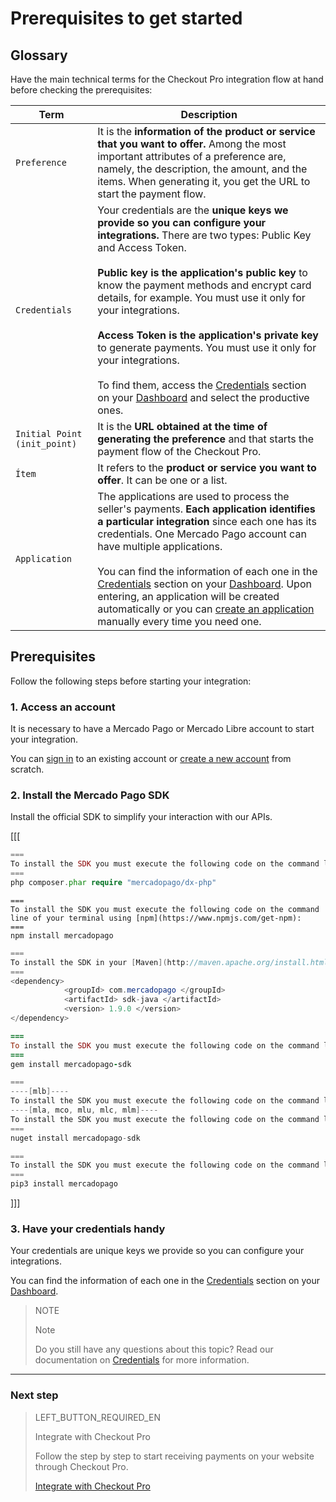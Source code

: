 # Prerequisites to get started

## Glossary

Have the main technical terms for the Checkout Pro integration flow at hand before checking the prerequisites:

| Term | Description |
| --- | --- |
| `Preference`| It is the **information of the product or service that you want to offer.** Among the most important attributes of a preference are, namely, the description, the amount, and the items. When generating it, you get the URL to start the payment flow. |
| `Credentials` | Your credentials are the **unique keys we provide so you can configure your integrations.** There are two types: Public Key and Access Token. <br/><br/> **Public key is the application's public key** to know the payment methods and encrypt card details, for example. You must use it only for your integrations.<br/><br/> **Access Token is the application's private key** to generate payments. You must use it only for your integrations.<br/><br/>To find them, access the [Credentials]([FAKER][CREDENTIALS][URL]) section on your [Dashboard](https://www.mercadopago[FAKER][URL][DOMAIN]/developers/en/guides/resources/devpanel) and select the productive ones. |
| `Initial Point (init_point)` | It is the **URL obtained at the time of generating the preference** and that starts the payment flow of the Checkout Pro. |
| `Ítem` | It refers to the **product or service you want to offer**. It can be one or a list. |
| `Application` | The applications are used to process the seller's payments. **Each application identifies a particular integration** since each one has its credentials. One Mercado Pago account can have multiple applications.<br/><br/>You can find the information of each one in the [Credentials]([FAKER][CREDENTIALS][URL]) section on your [Dashboard](https://www.mercadopago[FAKER][URL][DOMAIN]/developers/en/guides/resources/devpanel). Upon entering, an application will be created automatically or you can [create an application](https://applications.mercadopago.com) manually every time you need one. |

## Prerequisites

Follow the following steps before starting your integration:

### 1. Access an account

It is necessary to have a Mercado Pago or Mercado Libre account to start your integration.

You can [sign in](https://www.mercadolibre.com/jms/[FAKER][GLOBALIZE][SITE_ID]/lgz/login?platform_id=mp&go=https://www.mercadopago[FAKER][URL][DOMAIN]/developers/en/guides/online-payments/checkout-pro/previous-requirements) to an existing account or [create a new account](https://www.mercadopago[FAKER][URL][DOMAIN]) from scratch.

### 2. Install the Mercado Pago SDK
Install the official SDK to simplify your interaction with our APIs.

[[[
```php
===
To install the SDK you must execute the following code on the command line of your terminal using [Composer](https://getcomposer.org/download):
===
php composer.phar require "mercadopago/dx-php"
```
```node
===
To install the SDK you must execute the following code on the command line of your terminal using [npm](https://www.npmjs.com/get-npm):
===
npm install mercadopago
```
```java
===
To install the SDK in your [Maven](http://maven.apache.org/install.html) project you must add the following dependency in your <code>pom.xml</code> file and then run <code>maven install</code> on the command line of your terminal: 
===
<dependency>
            <groupId> com.mercadopago </groupId>
            <artifactId> sdk-java </artifactId>
            <version> 1.9.0 </version>
</dependency>
```
```ruby
===
To install the SDK you must execute the following code on the command line of your terminal using [gema](https://rubygems.org/gems/mercadopago-sdk): 
===
gem install mercadopago-sdk
```
```csharp
===
----[mlb]----
To install the SDK you must execute the following code on the command line of your terminal using [NuGet](https://docs.microsoft.com/pt-br/nuget/reference/nuget-exe-cli-reference):
----[mla, mco, mlu, mlc, mlm]----
To install the SDK you must execute the following code on the command line of your terminal using [NuGet](https://docs.microsoft.com/es-es/nuget/reference/nuget-exe-cli-reference): 
===
nuget install mercadopago-sdk
```
```python
===
To install the SDK you must execute the following code on the command line of your terminal using [pip](https://pypi.org/project/mercadopago/):
===
pip3 install mercadopago
```
]]]

### 3. Have your credentials handy

Your credentials are unique keys we provide so you can configure your integrations.

You can find the information of each one in the [Credentials]([FAKER][CREDENTIALS][URL]) section on your [Dashboard](https://www.mercadopago[FAKER][URL][DOMAIN]/developers/en/guides/resources/devpanel).

> NOTE
>
> Note
> 
> Do you still have any questions about this topic? Read our documentation on [Credentials](https://www.mercadopago[FAKER][URL][DOMAIN]/developers/en/guides/resources/credentials) for more information.

---

### Next step

> LEFT_BUTTON_REQUIRED_EN
>
> Integrate with Checkout Pro
>
> Follow the step by step to start receiving payments on your website through Checkout Pro.
>
> [Integrate with Checkout Pro](https://www.mercadopago[FAKER][URL][DOMAIN]/developers/en/guides/online-payments/checkout-pro/integration)
